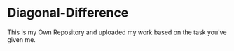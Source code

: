 # Diagonal-Difference

This is my Own Repository and uploaded my work based on the task you've given me.


